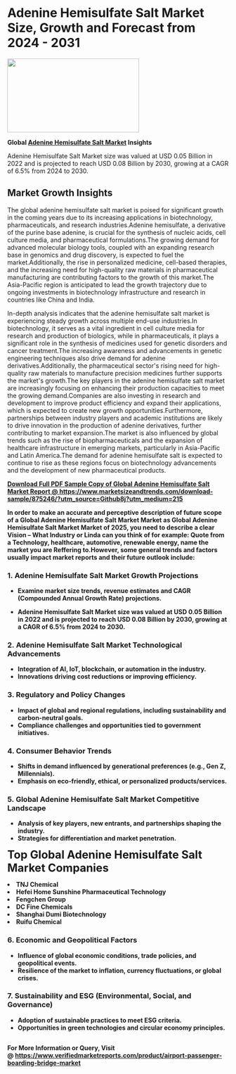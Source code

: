 <H1>Adenine Hemisulfate Salt Market Size, Growth and Forecast from 2024 - 2031</H1><img class="aligncenter size-medium wp-image-584254" src="https://thirdeyenews.in/wp-content/uploads/2024/09/Global-Market-Research-300x168.jpeg" alt="" width="300" height="168" /><p><strong>Global&nbsp;<a href="https://www.marketsizeandtrends.com/download-sample/875246/?utm_source=Github8j?utm_medium=215">Adenine Hemisulfate Salt Market</a> Insights</strong></p><p>Adenine Hemisulfate Salt Market size was valued at USD 0.05 Billion in 2022 and is projected to reach USD 0.08 Billion by 2030, growing at a CAGR of 6.5% from 2024 to 2030.</p><p><h2>Market Growth Insights</h2> <p>The global adenine hemisulfate salt market is poised for significant growth in the coming years due to its increasing applications in biotechnology, pharmaceuticals, and research industries.Adenine hemisulfate, a derivative of the purine base adenine, is crucial for the synthesis of nucleic acids, cell culture media, and pharmaceutical formulations.The growing demand for advanced molecular biology tools, coupled with an expanding research base in genomics and drug discovery, is expected to fuel the market.Additionally, the rise in personalized medicine, cell-based therapies, and the increasing need for high-quality raw materials in pharmaceutical manufacturing are contributing factors to the growth of this market.The Asia-Pacific region is anticipated to lead the growth trajectory due to ongoing investments in biotechnology infrastructure and research in countries like China and India.</p> <p><strong><a href="#"></a></strong></p> <p>In-depth analysis indicates that the adenine hemisulfate salt market is experiencing steady growth across multiple end-use industries.In biotechnology, it serves as a vital ingredient in cell culture media for research and production of biologics, while in pharmaceuticals, it plays a significant role in the synthesis of medicines used for genetic disorders and cancer treatment.The increasing awareness and advancements in genetic engineering techniques also drive demand for adenine derivatives.Additionally, the pharmaceutical sector's rising need for high-quality raw materials to manufacture precision medicines further supports the market's growth.The key players in the adenine hemisulfate salt market are increasingly focusing on enhancing their production capacities to meet the growing demand.Companies are also investing in research and development to improve product efficiency and expand their applications, which is expected to create new growth opportunities.Furthermore, partnerships between industry players and academic institutions are likely to drive innovation in the production of adenine derivatives, further contributing to market expansion.The market is also influenced by global trends such as the rise of biopharmaceuticals and the expansion of healthcare infrastructure in emerging markets, particularly in Asia-Pacific and Latin America.The demand for adenine hemisulfate salt is expected to continue to rise as these regions focus on biotechnology advancements and the development of new pharmaceutical products.</p> <p><strong><a href="#"></p><p><span class=""><strong>Download Full PDF Sample Copy of Global Adenine Hemisulfate Salt Market Report</strong> @ <a href="https://www.marketsizeandtrends.com/download-sample/875246/?utm_source=Github8j?utm_medium=215" target="_blank">https://www.marketsizeandtrends.com/download-sample/875246/?utm_source=Github8j?utm_medium=215</a></span></p><p>In order to make an accurate and perceptive description of future scope of a Global&nbsp;Adenine Hemisulfate Salt Market Market as Global&nbsp;Adenine Hemisulfate Salt Market Market of 2025, you need to describe a clear Vision &ndash; What Industry or Linda can you think of for example: Quote from a Technology, healthcare, automotive, renewable energy, name the market you are Reffering to.However, some general trends and factors usually impact market reports and their future outlook include:</p><h3>1.&nbsp;<strong>Adenine Hemisulfate Salt Market Growth Projections</strong></h3><ul><li>Examine market size trends, revenue estimates and CAGR (Compounded Annual Growth Rate) projections.</li><li><p>Adenine Hemisulfate Salt Market size was valued at USD 0.05 Billion in 2022 and is projected to reach USD 0.08 Billion by 2030, growing at a CAGR of 6.5% from 2024 to 2030.</p></li></ul><h3>2.&nbsp;<strong>Adenine Hemisulfate Salt Market Technological Advancements</strong></h3><ul><li>Integration of AI, IoT, blockchain, or automation in the industry.</li><li>Innovations driving cost reductions or improving efficiency.</li></ul><h3>3.&nbsp;<strong>Regulatory and Policy Changes</strong></h3><ul><li>Impact of global and regional regulations, including sustainability and carbon-neutral goals.</li><li>Compliance challenges and opportunities tied to government initiatives.</li></ul><h3>4.&nbsp;<strong>Consumer Behavior Trends</strong></h3><ul><li>Shifts in demand influenced by generational preferences (e.g., Gen Z, Millennials).</li><li>Emphasis on eco-friendly, ethical, or personalized products/services.</li></ul><h3>5.&nbsp;<strong>Global Adenine Hemisulfate Salt Market Competitive Landscape</strong></h3><ul><li>Analysis of key players, new entrants, and partnerships shaping the industry.</li><li>Strategies for differentiation and market penetration.</li></ul><p data-pm-slice="1 1 []"><span style="color: inherit; font-family: inherit; font-size: 25px;">Top Global Adenine Hemisulfate Salt Market Companies</span></p><div class="" data-test-id=""><p><li>TNJ Chemical</li><li> Hefei Home Sunshine Pharmaceutical Technology</li><li> Fengchen Group</li><li> DC Fine Chemicals</li><li> Shanghai Dumi Biotechnology</li><li> Ruifu Chemical</li></p></div><h3>6.&nbsp;<strong>Economic and Geopolitical Factors</strong></h3><ul><li>Influence of global economic conditions, trade policies, and geopolitical events.</li><li>Resilience of the market to inflation, currency fluctuations, or global crises.</li></ul><h3>7.&nbsp;<strong>Sustainability and ESG (Environmental, Social, and Governance)</strong></h3><ul><li>Adoption of sustainable practices to meet ESG criteria.</li><li>Opportunities in green technologies and circular economy principles.</li></ul><h2><strong style="font-size: 14px;">For More Information or Query, Visit @&nbsp;</strong><a style="background-color: #ffffff; font-size: 14px;" href="https://www.marketsizeandtrends.com/report/adenine-hemisulfate-salt-market/" target="_blank">https://www.verifiedmarketreports.com/product/airport-passenger-boarding-bridge-market</a></h2>